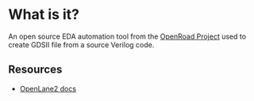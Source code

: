 # What is it?
An open source EDA automation tool from the [OpenRoad Project](https://theopenroadproject.org/) used to create GDSII file from a source Verilog code.

## Resources
- [OpenLane2 docs](https://openlane2.readthedocs.io/en/latest/)
